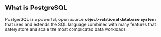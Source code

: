 ## What is PostgreSQL

PostgreSQL is a powerful, open source **object-relational database system** that uses and extends the SQL language combined with many features that safely store and scale the most complicated data workloads.
